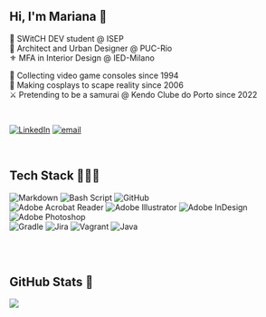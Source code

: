 ##  Hi, I'm Mariana ​🌸

🧠​ SWitCH DEV student @ ISEP</br>
📐 Architect and Urban Designer @ PUC-Rio </br>
⚜️ MFA in Interior Design @ IED-Milano </br>

​👾 Collecting video game consoles since 1994 </br>
🍥 Making cosplays to scape reality since 2006 </br>
⚔️ Pretending to be a samurai @ Kendo Clube do Porto since 2022 </br>

</br>

[![LinkedIn](https://img.shields.io/badge/LinkedIn-%230077B5.svg?logo=linkedin&logoColor=white)](https://linkedin.com/in/mariana-carvalho-antunes) [![email](https://img.shields.io/badge/Email-D14836?logo=gmail&logoColor=white)](mailto:antunes.mrna@gmail.com) 

</br>

## Tech Stack 👩🏻‍💻
![Markdown](https://img.shields.io/badge/markdown-%23000000.svg?style=for-the-badge&logo=markdown&logoColor=white) ![Bash Script](https://img.shields.io/badge/bash_script-%23121011.svg?style=for-the-badge&logo=gnu-bash&logoColor=white) ![GitHub](https://img.shields.io/badge/github-%23121011.svg?style=for-the-badge&logo=github&logoColor=white) </br>
![Adobe Acrobat Reader](https://img.shields.io/badge/Adobe%20Acrobat%20Reader-EC1C24.svg?style=for-the-badge&logo=Adobe%20Acrobat%20Reader&logoColor=white) ![Adobe Illustrator](https://img.shields.io/badge/adobe%20illustrator-%23FF9A00.svg?style=for-the-badge&logo=adobe%20illustrator&logoColor=white) ![Adobe InDesign](https://img.shields.io/badge/Adobe%20InDesign-49021F?style=for-the-badge&logo=adobeindesign&logoColor=FF3366) ![Adobe Photoshop](https://img.shields.io/badge/adobe%20photoshop-%2331A8FF.svg?style=for-the-badge&logo=adobe%20photoshop&logoColor=white) </br> 
![Gradle](https://img.shields.io/badge/Gradle-02303A.svg?style=for-the-badge&logo=Gradle&logoColor=white) ![Jira](https://img.shields.io/badge/jira-%230A0FFF.svg?style=for-the-badge&logo=jira&logoColor=white) ![Vagrant](https://img.shields.io/badge/vagrant-%231563FF.svg?style=for-the-badge&logo=vagrant&logoColor=white) ![Java](https://img.shields.io/badge/java-%23ED8B00.svg?style=for-the-badge&logo=openjdk&logoColor=white)


</br>
</br>

## GitHub Stats 🌱​
![](https://nirzak-streak-stats.vercel.app/?user=1241916&theme=radical&hide_border=true)<br/>




